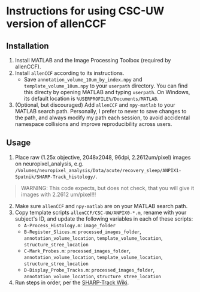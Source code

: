 # Instructions for using CSC-UW version of allenCCF

## Installation
1. Install MATLAB and the Image Processing Toolbox (required by allenCCF).
2. Install `allenCCF` according to its instructions.
    - Save `annotation_volume_10um_by_index.npy` and `template_volume_10um.npy` to your `userpath` directory. You can find this directy by opening MATLAB and typing `userpath`. On Windows, its default location is `%USERPROFILE%/Documents/MATLAB`.
3. (Optional, but discouraged) Add `allenCCF` and `npy-matlab` to your MATLAB search path. Personally, I prefer to never to save changes to the path, and always modify my path each session, to avoid accidental namespace collisions and improve reproducibility across users.

## Usage
1. Place raw (1.25x objective, 2048x2048, 96dpi, 2.2612um/pixel) images on neuropixel_analysis, e.g. `/Volumes/neuropixel_analysis/Data/acute/recovery_sleep/ANPIX1-Sputnik/SHARP-Track_histology/`.
> WARNING: This code expects, but does not check, that you will give it images with 2.2612 um/pixel!!!
2. Make sure `allenCCF` and `npy-matlab` are on your MATLAB search path.
3. Copy template scripts `allenCCF/CSC-UW/ANPIX0-*.m`, rename with your subject's ID, and update the following variables in each of these scripts:
    - `A-Process_Histology.m`: `image_folder`
    - `B-Register_Slices.m`: `processed_images_folder`, `annotation_volume_location`, `template_volume_location`, `structure_stree_location`
    - `C-Mark_Probes.m`: `processed_images_folder`, `annotation_volume_location`, `template_volume_location`, `structure_stree_location`
    - `D-Display_Probe_Tracks.m`: `processed_images_folder`, `annotation_volume_location`, `structure_stree_location`
4. Run steps in order, per the [SHARP-Track Wiki](https://github.com/cortex-lab/allenCCF/wiki).